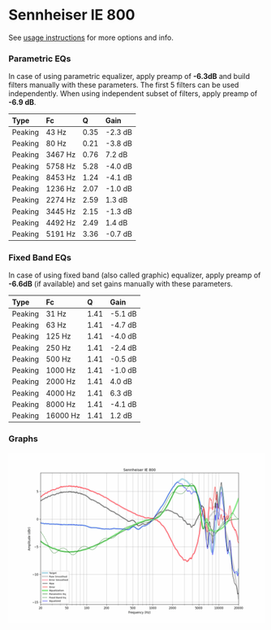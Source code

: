 # Sennheiser IE 800
See [usage instructions](https://github.com/jaakkopasanen/AutoEq#usage) for more options and info.

### Parametric EQs
In case of using parametric equalizer, apply preamp of **-6.3dB** and build filters manually
with these parameters. The first 5 filters can be used independently.
When using independent subset of filters, apply preamp of **-6.9 dB**.

| Type    | Fc      |    Q | Gain    |
|:--------|:--------|:-----|:--------|
| Peaking | 43 Hz   | 0.35 | -2.3 dB |
| Peaking | 80 Hz   | 0.21 | -3.8 dB |
| Peaking | 3467 Hz | 0.76 | 7.2 dB  |
| Peaking | 5758 Hz | 5.28 | -4.0 dB |
| Peaking | 8453 Hz | 1.24 | -4.1 dB |
| Peaking | 1236 Hz | 2.07 | -1.0 dB |
| Peaking | 2274 Hz | 2.59 | 1.3 dB  |
| Peaking | 3445 Hz | 2.15 | -1.3 dB |
| Peaking | 4492 Hz | 2.49 | 1.4 dB  |
| Peaking | 5191 Hz | 3.36 | -0.7 dB |

### Fixed Band EQs
In case of using fixed band (also called graphic) equalizer, apply preamp of **-6.6dB**
(if available) and set gains manually with these parameters.

| Type    | Fc       |    Q | Gain    |
|:--------|:---------|:-----|:--------|
| Peaking | 31 Hz    | 1.41 | -5.1 dB |
| Peaking | 63 Hz    | 1.41 | -4.7 dB |
| Peaking | 125 Hz   | 1.41 | -4.0 dB |
| Peaking | 250 Hz   | 1.41 | -2.4 dB |
| Peaking | 500 Hz   | 1.41 | -0.5 dB |
| Peaking | 1000 Hz  | 1.41 | -1.0 dB |
| Peaking | 2000 Hz  | 1.41 | 4.0 dB  |
| Peaking | 4000 Hz  | 1.41 | 6.3 dB  |
| Peaking | 8000 Hz  | 1.41 | -4.1 dB |
| Peaking | 16000 Hz | 1.41 | 1.2 dB  |

### Graphs
![](./Sennheiser%20IE%20800.png)